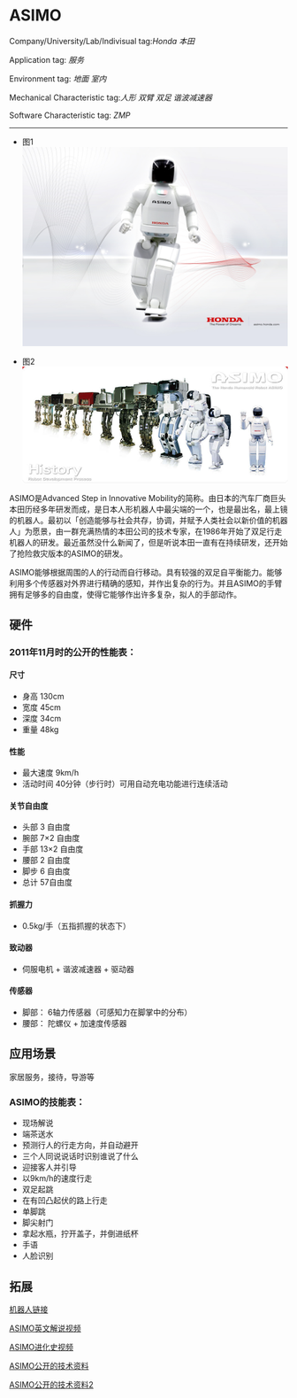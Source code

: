 # ASIMO

Company/University/Lab/Indivisual tag:*Honda 本田*

Application tag: *服务*

Environment tag: *地面* *室内*

Mechanical Characteristic tag:*人形* *双臂* *双足* *谐波减速器*

Software Characteristic tag: *ZMP*

---
- 图1
![ASIMO](../meta/pic/Asimo.jpg)

- 图2
![ASIMO_HISTORY](../meta/pic/Asimo_history.jpg)

ASIMO是Advanced Step in Innovative Mobility的简称。由日本的汽车厂商巨头本田历经多年研发而成，是日本人形机器人中最尖端的一个，也是最出名，最上镜的机器人。最初以「创造能够与社会共存，协调，并赋予人类社会以新价值的机器人」为愿景，由一群充满热情的本田公司的技术专家，在1986年开始了双足行走机器人的研发。最近虽然没什么新闻了，但是听说本田一直有在持续研发，还开始了抢险救灾版本的ASIMO的研发。



ASIMO能够根据周围的人的行动而自行移动。具有较强的双足自平衡能力。能够利用多个传感器对外界进行精确的感知，并作出复杂的行为。并且ASIMO的手臂拥有足够多的自由度，使得它能够作出许多复杂，拟人的手部动作。

## 硬件

### 2011年11月时的公开的性能表：

#### 尺寸
- 身高 130cm
- 宽度 45cm
- 深度 34cm
- 重量 48kg
#### 性能
- 最大速度 9km/h
- 活动时间 40分钟（步行时）可用自动充电功能进行连续活动
#### 关节自由度
- 头部 3 自由度
- 腕部 7×2 自由度
- 手部 13×2 自由度
- 腰部 2 自由度
- 脚步 6 自由度
- 总计 57自由度

#### 抓握力
- 0.5kg/手（五指抓握的状态下）
#### 致动器
- 伺服电机 + 谐波减速器 + 驱动器

#### 传感器
- 脚部： 6轴力传感器（可感知力在脚掌中的分布）
- 腰部： 陀螺仪 + 加速度传感器  

## 应用场景
家居服务，接待，导游等
### ASIMO的技能表：
- 现场解说
- 端茶送水
- 预测行人的行走方向，并自动避开
- 三个人同说说话时识别谁说了什么
- 迎接客人并引导
- 以9km/h的速度行走
- 双足起跳
- 在有凹凸起伏的路上行走
- 单脚跳
- 脚尖射门
- 拿起水瓶，拧开盖子，并倒进纸杯
- 手语
- 人脸识别

## 拓展
[机器人链接](http://www.honda.co.jp/ASIMO/)

[ASIMO英文解说视频](https://www.youtube.com/watch?v=JlRPICfnmhw)

[ASIMO进化史视频](https://www.youtube.com/watch?v=cqL2ZvZ-q14)

[ASIMO公开的技术资料](http://asimo.honda.com/downloads/pdf/asimo-technical-information.pdf)

[ASIMO公开的技术资料2](http://asimo.honda.com/asimo-specs/)

